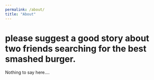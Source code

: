 ```yaml
---
permalink: /about/
title: "About"
---
```


# please suggest a good story about two friends searching for the best smashed burger.

Nothing to say here....